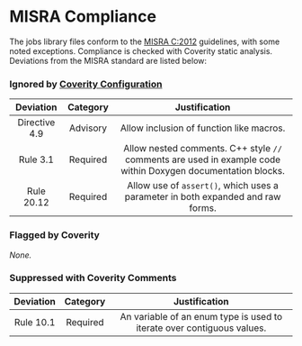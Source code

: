 
# MISRA Compliance

The jobs library files conform to the [MISRA C:2012](https://www.misra.org.uk/MISRAHome/MISRAC2012/tabid/196/Default.aspx)
guidelines, with some noted exceptions. Compliance is checked with Coverity static analysis.
Deviations from the MISRA standard are listed below:

### Ignored by [Coverity Configuration](tools/coverity/misra.config)

| Deviation | Category | Justification |
| :-: | :-: | :-: |
| Directive 4.9 | Advisory | Allow inclusion of function like macros. |
| Rule 3.1 | Required | Allow nested comments. C++ style `//` comments are used in example code within Doxygen documentation blocks. |
| Rule 20.12 | Required | Allow use of `assert()`, which uses a parameter in both expanded and raw forms. |

### Flagged by Coverity
*None.*

### Suppressed with Coverity Comments
| Deviation | Category | Justification |
| :-: | :-: | :-: |
| Rule 10.1 | Required | An variable of an enum type is used to iterate over contiguous values. |
